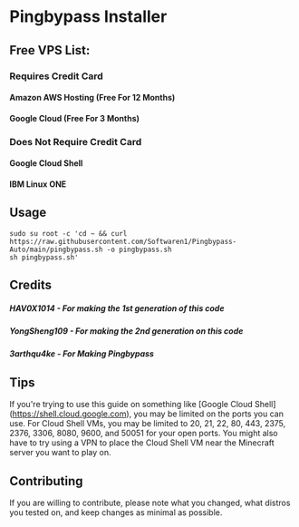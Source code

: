 # Pingbypass Installer

## Free VPS List:

### Requires Credit Card

#### Amazon AWS Hosting (Free For 12 Months)
#### Google Cloud (Free For 3 Months)

### Does Not Require Credit Card

#### Google Cloud Shell
#### IBM Linux ONE

## Usage
```
sudo su root -c 'cd ~ && curl https://raw.githubusercontent.com/Softwaren1/Pingbypass-Auto/main/pingbypass.sh -o pingbypass.sh 
sh pingbypass.sh'
```
## Credits
##### HAV0X1014 - For making the 1st generation of this code
##### YongSheng109 - For making the 2nd generation on this code
##### 3arthqu4ke - For Making Pingbypass

## Tips
If you're trying to use this guide on something like [Google Cloud Shell] (https://shell.cloud.google.com), you may be limited on the ports you can use. For Cloud Shell VMs, you may be limited to 20, 21, 22, 80, 443, 2375, 2376, 3306, 8080, 9600, and 50051 for your open ports. You might also have to try using a VPN to place the Cloud Shell VM near the Minecraft server you want to play on.

## Contributing
If you are willing to contribute, please note what you changed, what distros you tested on, and keep changes as minimal as possible.
